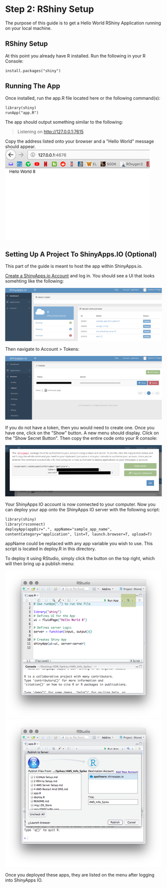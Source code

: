 # Step 2: RShiny Setup
The purpose of this guide is to get a Hello World RShiny Application running on your local machine.

## RShiny Setup
At this point you already have R installed. Run the following in your R Console:

	install.packages("shiny")


## Running The App
Once installed, run the app.R file located here or the following command(s):

	library(shiny)
	runApp("app.R")

The app should output something similar to the following:
>Listening on http://127.0.0.1:7615

Copy the address listed onto your browser and a "Hello World" message should appear.
![App running on the browser](./img/ShinyHelloWorld.png "Shiny Hello World Instance")


## Setting Up A Project To ShinyApps.IO (Optional)
This part of the guide is meant to host the app within ShinyApps.io.

[Create a ShinyApps.io Account](https://www.shinyapps.io/) and log in. You should see a UI that looks somehting like the following:

![Shiny Apps IO Main Menu](./img/ShinyAppsIOHub.png "ShinyApps IO Main Menu")

Then navigate to Account > Tokens:

![Token menu](./img/ShinyAppsIOTokenPage.png "ShinyApps IO Token Menu")

If you do not have a token, then you would need to create one. Once you have one, click on the "Show" button. A new menu should display. Click on the "Show Secret Button". Then copy the entire code onto your R console:

![Token Copy Menu](./img/TokenCopyMenu.png "Token Copy Menu")

Your ShinyApps IO account is now connected to your computer. Now you can deploy your app onto the ShinyApps IO server with the following script:

	library(shiny)
	library(rsconnect)
	deployApp(appDir=".", appName="sample_app_name", contentCategory="application", lint=T, launch.browser=T, upload=T)

appName could be replaced with any app variable you wish to use. This script is located in deploy.R in this directory.

To deploy it using RStudio, simply click the button on the top right, which will then bring up a publish menu:

![Blue Icon on the top right corner](./img/RStudioPublish.png "Blue Icon on the top right corner")
![Publish Sever Window](./img/PublishServerWindow.png "Publish Sever Window")

Once you deployed these apps, they are listed on the menu after logging into ShinyApps IO.
